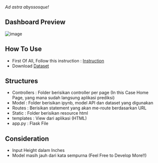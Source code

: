 <em>Ad astra abyssosque!</em>

## Dashboard Preview

![image](https://user-images.githubusercontent.com/63080447/162610895-7a8e0d75-8991-41f1-b6bd-5c35234dee3a.png)


## How To Use
- First Of All, Follow this instruction : [Instruction](https://github.com/rasyidev/aim-technical/tree/main/M7S1)
- Download [Dataset](https://ptorbitventurainodnesia-my.sharepoint.com/:x:/g/personal/billy_orbitfutureacademy_sch_id/EewGt_OgYeFNpv1b49IH--UBCc2OgMyecv2MNFiQQKB95g?e=1cNcGp)

## Structures
- Controllers : Folder berisikan controller per page (In this Case Home Page, yang mana sudah langsung aplikasi prediksi)
- Model : Folder berisikan ipynb, model API dan dataset yang digunakan
- Routes : Berisikan statement yang akan me-route berdasarkan URL
- Static : Folder berisikan resource html
- templates : View dari aplikasi (HTML)
- app.py : Flask File

## Consideration
- Input Height dalam Inches
- Model masih jauh dari kata sempurna (Feel Free to Develop More!!)
